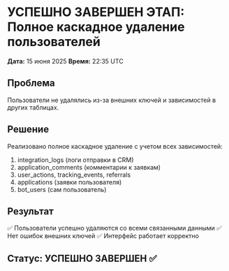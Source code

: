 # УСПЕШНО ЗАВЕРШЕН ЭТАП: Полное каскадное удаление пользователей

**Дата:** 15 июня 2025
**Время:** 22:35 UTC

## Проблема
Пользователи не удалялись из-за внешних ключей и зависимостей в других таблицах.

## Решение
Реализовано полное каскадное удаление с учетом всех зависимостей:
1. integration_logs (логи отправки в CRM)
2. application_comments (комментарии к заявкам)
3. user_actions, tracking_events, referrals
4. applications (заявки пользователя)
5. bot_users (сам пользователь)

## Результат
✅ Пользователи успешно удаляются со всеми связанными данными
✅ Нет ошибок внешних ключей
✅ Интерфейс работает корректно

## Статус: УСПЕШНО ЗАВЕРШЕН ✅
